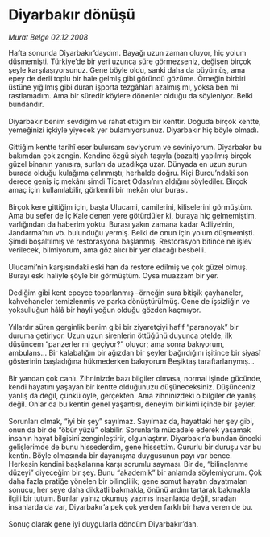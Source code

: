 # Diyarbakır dönüşü

*Murat Belge 02.12.2008*

<div class="taraf_structure_2col_1zq">
<div class="margen_n">



 <p>Hafta sonunda Diyarbakır’daydım. Bayağı uzun zaman oluyor, hiç yolum düşmemişti. Türkiye’de bir yeri uzunca süre görmezseniz, değişen birçok şeyle karşılaşıyorsunuz. Gene böyle oldu, sanki daha da büyümüş, ama epey de derli toplu bir hale gelmiş gibi göründü gözüme. Örneğin birbiri üstüne yığılmış gibi duran işporta tezgâhları azalmış mı, yoksa ben mi rastlamadım. Ama bir süredir köylere dönenler olduğu da söyleniyor. Belki bundandır. <br/><br/>Diyarbakır benim sevdiğim ve rahat ettiğim bir kenttir. Doğuda birçok kentte, yemeğinizi içkiyle yiyecek yer bulamıyorsunuz. Diyarbakır hiç böyle olmadı. <br/><br/>Gittiğim kentte tarihî eser bulursam seviyorum ve seviniyorum. Diyarbakır bu bakımdan çok zengin. Kendine özgü siyah taşıyla (bazalt) yapılmış birçok güzel binanın yanısıra, surları da uzadıkça uzar. Dünyada en uzun surun burada olduğu kulağıma çalınmıştı; herhalde doğru. Kiçi Burcu’ndaki son derece geniş iç mekânı şimdi Ticaret Odası’nın aldığını söylediler. Birçok amaç için kullanılabilir, görkemli bir mekân olur burası. <br/><br/>Birçok kere gittiğim için, başta Ulucami, camilerini, kiliselerini görmüştüm. Ama bu sefer de İç Kale denen yere götürdüler ki, buraya hiç gelmemiştim, varlığından da haberim yoktu. Burası yakın zamana kadar Adliye’nin, Jandarma’nın vb. bulunduğu yermiş. Belki de onun için yolum düşmemişti. Şimdi boşaltılmış ve restorasyona başlanmış. Restorasyon bitince ne işlev verilecek, bilmiyorum, ama göz alıcı bir yer olacağı besbelli. <br/><br/>Ulucami’nin karşısındaki eski han da restore edilmiş ve çok güzel olmuş. Burayı eski haliyle şöyle bir görmüştüm. Oysa muazzam bir yer. <br/><br/>Dediğim gibi kent epeyce toparlanmış –örneğin sura bitişik çayhaneler, kahvehaneler temizlenmiş ve parka dönüştürülmüş. Gene de işsizliğin ve yoksulluğun hâlâ bir hayli yoğun olduğu gözden kaçmıyor. <br/><br/>Yıllardır süren gerginlik benim gibi bir ziyaretçiyi hafif “paranoyak” bir duruma getiriyor. Uzun uzun sirenlerin öttüğünü duyunca otelde, ilk düşüncem “panzerler mi geçiyor?” oluyor; ama sonra bakıyorum, ambulans... Bir kalabalığın bir ağızdan bir şeyler bağırdığını işitince bir siyasî gösterinin başladığına hükmederken bakıyorum Beşiktaş taraftarlarıymış... <br/><br/>Bir yandan çok canlı. Zihninizde bazı bilgiler olmasa, normal işinde gücünde, kendi hayatını yaşayan bir kentte olduğunuzu düşüneceksiniz. Düşünceniz yanlış da değil, çünkü öyle, gerçekten. Ama zihninizdeki o bilgiler de yanlış değil. Onlar da bu kentin genel yaşantısı, deneyim birikimi içinde bir şeyler. <br/><br/>Sorunları olmak, “iyi bir şey” sayılmaz. Sayılmaz da, hayattaki her şey gibi, onun da bir de “öbür yüzü” olabilir. Sorunlarla mücadele ederek yaşamak insanın hayat bilgisini zenginleştirir, olgunlaştırır. Diyarbakır’a bundan önceki gelişlerimde de bunu hissederdim, gene hissettim. Gururlu bir duruşu var bu kentin. Böyle olmasında bir dayanışma duygusunun payı var bence. Herkesin kendini başkalarına karşı sorumlu sayması. Bir de, “bilinçlenme düzeyi” diyeceğim bir şey. Bunu “akademik” bir anlamda söylemiyorum. Çok daha fazla pratiğe yönelen bir bilinçlilik; gene somut hayatın dayatmaları sonucu, her şeye daha dikkatli bakmakla, önünü ardını tartarak bakmakla ilgili bir tutum. Bunlar yalnız okumuş yazmış insanlarda değil, sıradan insanlarda da var, Diyarbakır’a pek çok yerden farklı bir hava veren de bu. <br/><br/>Sonuç olarak gene iyi duygularla döndüm Diyarbakır’dan.</p>

<br/>


<div id="taraf_not">
</div>

</div>


</div>
